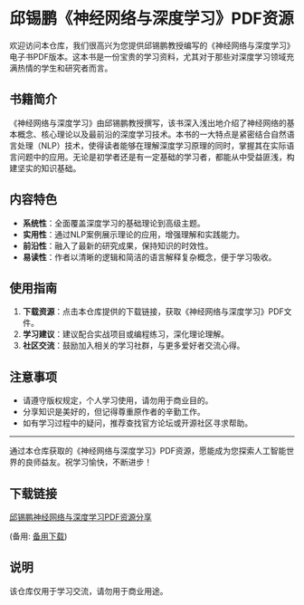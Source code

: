 # 邱锡鹏《神经网络与深度学习》PDF资源

欢迎访问本仓库，我们很高兴为您提供邱锡鹏教授编写的《神经网络与深度学习》电子书PDF版本。这本书是一份宝贵的学习资料，尤其对于那些对深度学习领域充满热情的学生和研究者而言。

## 书籍简介

《神经网络与深度学习》由邱锡鹏教授撰写，该书深入浅出地介绍了神经网络的基本概念、核心理论以及最前沿的深度学习技术。本书的一大特点是紧密结合自然语言处理（NLP）技术，使得读者能够在理解深度学习原理的同时，掌握其在实际语言问题中的应用。无论是初学者还是有一定基础的学习者，都能从中受益匪浅，构建坚实的知识基础。

## 内容特色

- **系统性**：全面覆盖深度学习的基础理论到高级主题。
- **实用性**：通过NLP案例展示理论的应用，增强理解和实践能力。
- **前沿性**：融入了最新的研究成果，保持知识的时效性。
- **易读性**：作者以清晰的逻辑和简洁的语言解释复杂概念，便于学习吸收。

## 使用指南

1. **下载资源**：点击本仓库提供的下载链接，获取《神经网络与深度学习》PDF文件。
2. **学习建议**：建议配合实战项目或编程练习，深化理论理解。
3. **社区交流**：鼓励加入相关的学习社群，与更多爱好者交流心得。

## 注意事项

- 请遵守版权规定，个人学习使用，请勿用于商业目的。
- 分享知识是美好的，但记得尊重原作者的辛勤工作。
- 如有学习过程中的疑问，推荐查找官方论坛或开源社区寻求帮助。

---

通过本仓库获取的《神经网络与深度学习》PDF资源，愿能成为您探索人工智能世界的良师益友。祝学习愉快，不断进步！

## 下载链接
[邱锡鹏神经网络与深度学习PDF资源分享](https://pan.quark.cn/s/3712f753d29e) 

(备用: [备用下载](https://pan.baidu.com/s/16gXfGOrcVD8EA00mJrMWEw?pwd=1234))

## 说明

该仓库仅用于学习交流，请勿用于商业用途。
